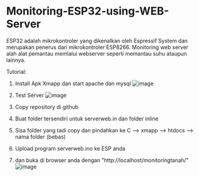 # Monitoring-ESP32-using-WEB-Server
ESP32 adalah mikrokontroler yang dikenalkan oleh Espressif System dan merupakan penerus dari mikrokontroler ESP8266.
Monitoring web server alah alat pemantau memlalui webserver seperti memantau suhu ataupun lainnya.

Tutorial:
1.  Install Apk Xmapp dan start apache dan mysql
   ![image](https://github.com/GanangAji05/Monitoring-ESP32-using-WEB-Server/assets/124345005/8649aaa9-0143-4a36-8d29-c56413e26f0a)

2. Test Server
   ![image](https://github.com/GanangAji05/Monitoring-ESP32-using-WEB-Server/assets/124345005/f3ea49e7-0ed0-44a8-af50-1535cfcd30de)

3. Copy repository di github
4. Buat folder tersendiri untuk serverweb.in dan folder inline
5. Sisa folder yang tadi copy dan pindahkan ke C --> xmapp --> htdocs --> nama folder (bebas)
6. Upload program serverweb.ino ke ESP anda
7. dan buka di browser anda dengan "http://localhost/monitoringtanah/"
   ![image](https://github.com/GanangAji05/Monitoring-ESP32-using-WEB-Server/assets/124345005/872dd9d1-4515-48e2-979f-38fa8b8fa4ab)
